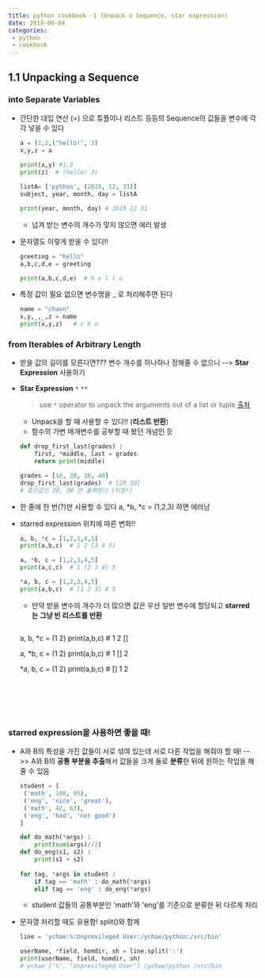 ```yaml
---
title: python cookbook -1 (Unpack a Sequence, star expression)
date: 2019-06-04
categories:
 - python
 - cookbook
---
```






## 1.1 Unpacking a Sequence



### into Separate Variables

- 간단한 대입 연산 (=) 으로 튜플이나 리스트 등등의 Sequence의 값들을 변수에 각각 넣을 수 있다

  ```python
  a = (1,2,("hello!", 3)
  x,y,z = a
       
  print(x,y) #1,2
  print(z)  # (hello! 3)
  ```

  ```python
  listA= ['python', (2019, 12, 31)]
  subject, year, month, day = listA
  
  print(year, month, day) # 2019 12 31
  ```

  - 넘겨 받는 변수의 개수가 맞지 않으면 에러 발생



- 문자열도 이렇게 받을 수 있다!!

  ```python
  greeting = "hello"
  a,b,c,d,e = greeting
  
  print(a,b,c,d,e)  # h e l l o
  ```



- 특정 값이 필요 없으면 변수명을 _ 로 처리해주면 된다

  ```python
  name = "chaen"
  x,y,_,_,z = name
  print(x,y,z)   # c h n
  ```





### from Iterables of Arbitrary Length

- 받을 값의 길이를 모른다면??? 변수 개수를 하나하나 정해줄 수 없으니 --> **Star Expression** 사용하기

- **Star Expression** `*`  `**`

  >  use `*` operator to unpack the arguments out of a list or tuple  [출처](<https://docs.python.org/3/tutorial/controlflow.html#unpacking-argument-lists>)

  - Unpack을 할 때 사용할 수 있다!! (**리스트 반환**)
  - 함수의 가변 매개변수를 공부할 때 봤던 개념인 듯

  ```python
  def drop_first_last(grades) :
      first, *middle, last = grades
      return print(middle)
  
  grades = [10, 20, 30, 40]
  drop_first_last(grades)  # [20 30]
  # 중간값인 20, 30 만 출력된다 (미칭!)
  ```

- 한 줄에 한 번(?)만 사용할 수 있다 a, *b, *c = (1,2,3) 하면 에러남

- starred expression 위치에 따른 변화!!

  ```python
  a, b, *c = [1,2,3,4,5]
  print(a,b,c)  # 1 2 [3 4 5]
  
  a, *b, c = [1,2,3,4,5]
  print(a,c,c)  # 1 [2 3 4] 5
  
  *a, b, c = [1,2,3,4,5]
  print(a,b,c)  # [1 2 3] 4 5
  ```

  - 만약 받을 변수의 개수가 더 많으면 값은 우선 일반 변수에 할당되고 **starred 는 그냥 빈 리스트를 반환**

    ```python
  a, b, *c = (1 2)
    print(a,b,c)  # 1 2 []
    
    a, *b, c = (1 2)
    print(a,b,c)  # 1 [] 2
    
    *a, b, c = (1 2) 
    print(a,b,c)  # [] 1 2
    ```
  
  
  



### starred expression을 사용하면 좋을 때!

- A와 B의 특성을 가진 값들이 서로 섞여 있는데 서로 다른 작업을 해줘야 할 때! -->> A와 B의 **공통 부분을 추출**해서 값들을 크게 둘로 **분류**한 뒤에 원하는 작업을 해줄 수 있음

  ```python
  student = [
   ('math', 100, 95),
   ('eng', 'nice', 'great'),
   ('math', 42, 63),
   ('eng', 'bad', 'not good')
  ]
  
  def do_math(*args) :
      print(sum(args)//2)
  def do_eng(s1, s2) :
      print(s1 + s2)
      
  for tag, *args in student :
      if tag == 'math' : do_math(*args)
      elif tag == 'eng' : do_eng(*args)
  ```

  - student 값들의 공통부분인 'math'와 'eng'를 기준으로 분류한 뒤 다르게 처리

- 문자열 처리할 때도 유용함! split()와 함께

  ```python
  line = 'ychae:%:Unprevileged User:/ychae/python:/src/bin'
  
  userName, *field, homdir, sh = line.split(':')
  print(userName, field, homdir, sh)
  # ychae ['%', 'Unprevileged User'] /ychae/python /src/bin
  ```

  